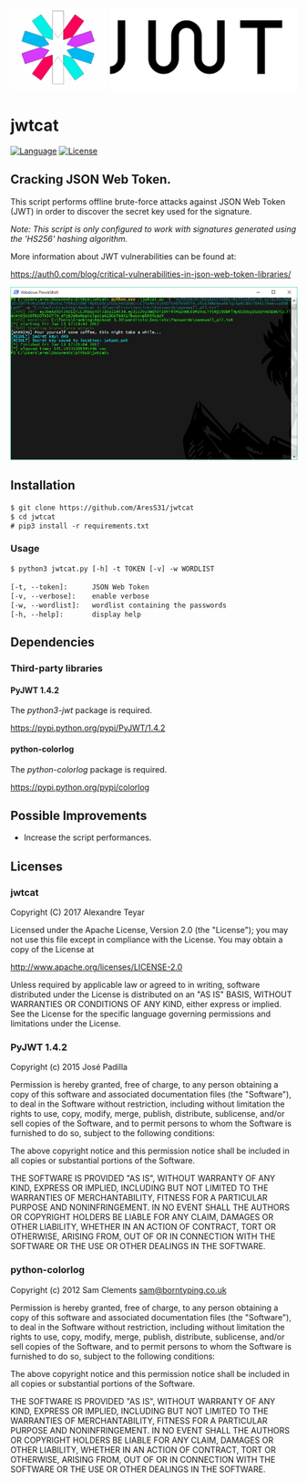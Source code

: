 ![JSON Web Token Cracker](images/jwtcat_logo.png)
# jwtcat
[![Language](https://img.shields.io/badge/Lang-Python-blue.svg)](https://www.python.org)
[![License](https://img.shields.io/badge/License-Apache%202.0-red.svg)](https://opensource.org/licenses/Apache-2.0)

## Cracking JSON Web Token.
This script performs offline brute-force attacks against JSON Web Token (JWT) in order to discover the secret key used for the signature. 

*Note: This script is only configured to work with signatures generated using the 'HS256' hashing algorithm.*

More information about JWT vulnerabilities can be found at:

<https://auth0.com/blog/critical-vulnerabilities-in-json-web-token-libraries/>

![example](images/example.png)

## Installation
    $ git clone https://github.com/AresS31/jwtcat
    $ cd jwtcat
    # pip3 install -r requirements.txt

### Usage
    $ python3 jwtcat.py [-h] -t TOKEN [-v] -w WORDLIST

    [-t, --token]:      JSON Web Token 
    [-v, --verbose]:    enable verbose
    [-w, --wordlist]:   wordlist containing the passwords
    [-h, --help]:       display help

## Dependencies
### Third-party libraries
#### PyJWT 1.4.2
The *python3-jwt* package is required. 

<https://pypi.python.org/pypi/PyJWT/1.4.2> 

#### python-colorlog
The *python-colorlog* package is required. 

<https://pypi.python.org/pypi/colorlog>

## Possible Improvements
* Increase the script performances.

## Licenses
### jwtcat
Copyright (C) 2017 Alexandre Teyar

Licensed under the Apache License, Version 2.0 (the "License");
you may not use this file except in compliance with the License.
You may obtain a copy of the License at

<http://www.apache.org/licenses/LICENSE-2.0>

Unless required by applicable law or agreed to in writing, software
distributed under the License is distributed on an "AS IS" BASIS,
WITHOUT WARRANTIES OR CONDITIONS OF ANY KIND, either express or implied.
See the License for the specific language governing permissions and
   limitations under the License. 

### PyJWT 1.4.2
Copyright (c) 2015 José Padilla

Permission is hereby granted, free of charge, to any person obtaining a copy
of this software and associated documentation files (the "Software"), to deal
in the Software without restriction, including without limitation the rights
to use, copy, modify, merge, publish, distribute, sublicense, and/or sell
copies of the Software, and to permit persons to whom the Software is
furnished to do so, subject to the following conditions:

The above copyright notice and this permission notice shall be included in all
copies or substantial portions of the Software.

THE SOFTWARE IS PROVIDED "AS IS", WITHOUT WARRANTY OF ANY KIND, EXPRESS OR
IMPLIED, INCLUDING BUT NOT LIMITED TO THE WARRANTIES OF MERCHANTABILITY,
FITNESS FOR A PARTICULAR PURPOSE AND NONINFRINGEMENT. IN NO EVENT SHALL THE
AUTHORS OR COPYRIGHT HOLDERS BE LIABLE FOR ANY CLAIM, DAMAGES OR OTHER
LIABILITY, WHETHER IN AN ACTION OF CONTRACT, TORT OR OTHERWISE, ARISING FROM,
OUT OF OR IN CONNECTION WITH THE SOFTWARE OR THE USE OR OTHER DEALINGS IN THE
SOFTWARE.

### python-colorlog
Copyright (c) 2012 Sam Clements sam@borntyping.co.uk

Permission is hereby granted, free of charge, to any person obtaining a copy
of this software and associated documentation files (the "Software"), to deal
in the Software without restriction, including without limitation the rights
to use, copy, modify, merge, publish, distribute, sublicense, and/or sell
copies of the Software, and to permit persons to whom the Software is
furnished to do so, subject to the following conditions:

The above copyright notice and this permission notice shall be included in all
copies or substantial portions of the Software.

THE SOFTWARE IS PROVIDED "AS IS", WITHOUT WARRANTY OF ANY KIND, EXPRESS OR
IMPLIED, INCLUDING BUT NOT LIMITED TO THE WARRANTIES OF MERCHANTABILITY,
FITNESS FOR A PARTICULAR PURPOSE AND NONINFRINGEMENT. IN NO EVENT SHALL THE
AUTHORS OR COPYRIGHT HOLDERS BE LIABLE FOR ANY CLAIM, DAMAGES OR OTHER
LIABILITY, WHETHER IN AN ACTION OF CONTRACT, TORT OR OTHERWISE, ARISING FROM,
OUT OF OR IN CONNECTION WITH THE SOFTWARE OR THE USE OR OTHER DEALINGS IN THE
SOFTWARE.
